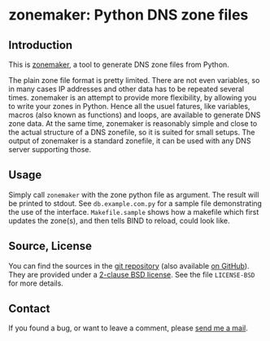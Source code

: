 # zonemaker: Python DNS zone files

## Introduction

This is [zonemaker](https://www.ralfj.de/projects/zonemaker), a tool
to generate DNS zone files from Python.

The plain zone file format is pretty limited. There are not even
variables, so in many cases IP addresses and other data has to be
repeated several times.  zonemaker is an attempt to provide more
flexibility, by allowing you to write your zones in Python. Hence all
the usuel fatures, like variables, macros (also known as functions)
and loops, are available to generate DNS zone data. At the same time,
zonemaker is reasonably simple and close to the actual structure of a
DNS zonefile, so it is suited for small setups. The output of
zonemaker is a standard zonefile, it can be used with any DNS server
supporting those.

## Usage

Simply call `zonemaker` with the zone python file as argument. The
result will be printed to stdout. See `db.example.com.py` for a sample
file demonstrating the use of the interface. `Makefile.sample` shows
how a makefile which first updates the zone(s), and then tells BIND to
reload, could look like.

## Source, License

You can find the sources in the
[git repository](https://git.ralfj.de/zonemaker.git) (also
available [on GitHub](https://github.com/RalfJung/zonemaker)).  They
are provided under a
[2-clause BSD license](http://opensource.org/licenses/bsd-license.php). See
the file `LICENSE-BSD` for more details.

## Contact

If you found a bug, or want to leave a comment, please
[send me a mail](mailto:post-AT-ralfj-DOT-de).
